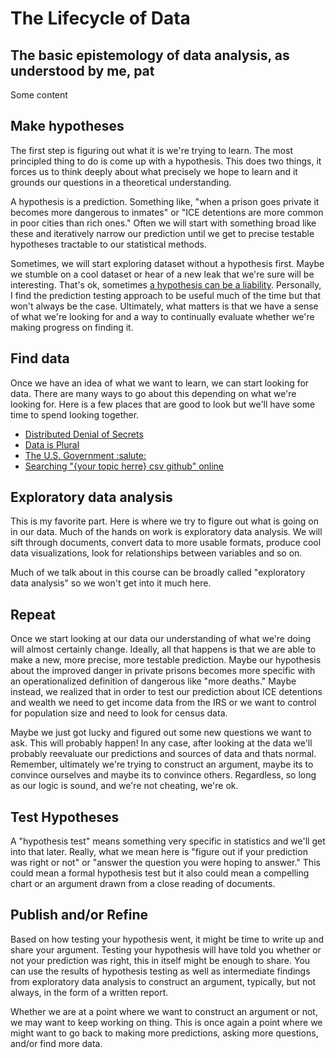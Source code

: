 # The Lifecycle of Data

## The basic epistemology of data analysis, as understood by me, pat

Some content

## Make hypotheses

The first step is figuring out what it is we're trying to learn. The most
principled thing to do is come up with a hypothesis. This does two things, it
forces us to think deeply about what precisely we hope to learn and it grounds
our questions in a theoretical understanding.

A hypothesis is a prediction. Something like, "when a prison goes private
it becomes more dangerous to inmates" or "ICE detentions are more common in 
poor cities than rich ones." Often we will start with something broad like 
these and iteratively narrow our prediction until we get to precise testable 
hypotheses tractable to our statistical methods.

Sometimes, we will start exploring dataset without a hypothesis first. Maybe we
stumble on a cool dataset or hear of a new leak that we're sure will be 
interesting. That's ok, sometimes [a hypothesis can be a liability](https://cdn.serc.carleton.edu/files/tides/teaching-materials/physicalscience/u2.5_hypothesis_liability.pdf). Personally, I find the prediction testing approach
to be useful much of the time but that won't always be the case. Ultimately,
what matters is that we have a sense of what we're looking for and a way to
continually evaluate whether we're making progress on finding it.

## Find data

Once we have an idea of what we want to learn, we can start looking for data.
There are many ways to go about this depending on what we're looking for. Here
is a few places that are good to look but we'll have some time to spend
looking together.

- [Distributed Denial of Secrets](https://ddosecrets.com/)
- [Data is Plural](https://www.data-is-plural.com/)
- [The U.S. Government :salute:](https://data.gov/)
- [Searching "{your topic herre} csv github" online](https://duckduckgo.com/?hps=1&q=tweets+from+us+senators+csv+github&atb=v362-1&ia=web)

## Exploratory data analysis

This is my favorite part. Here is where we try to figure out what is going on
in our data. Much of the hands on work is exploratory data analysis. We will
sift through documents, convert data to more usable formats, produce cool
data visualizations, look for relationships between variables and so on.

Much of we talk about in this course can be broadly called "exploratory
data analysis" so we won't get into it much here.

## Repeat

Once we start looking at our data our understanding of what we're doing
will almost certainly change. Ideally, all that happens is that we are able to 
make a new, more precise, more testable prediction. Maybe our hypothesis about
the improved danger in private prisons becomes more specific with an
operationalized definition of dangerous like "more deaths." Maybe instead, we
realized that in order to test our prediction about ICE detentions and wealth
we need to get income data from the IRS or we want to control for population
size and need to look for census data.

Maybe we just got lucky and figured out some new questions we want to ask. This
will probably happen! In any case, after looking at the data we'll probably
reevaluate our predictions and sources of data and thats normal. Remember, ultimately we're trying to construct an argument, maybe its to convince
ourselves and maybe its to convince others. Regardless, so long as our logic is
sound, and we're not cheating, we're ok.

## Test Hypotheses

A "hypothesis test" means something very specific in statistics and we'll get
into that later. Really, what we mean here is "figure out if your prediction
was right or not" or "answer the question you were hoping to answer." This \
could mean a formal hypothesis test but it also could mean a compelling chart
or an argument drawn from a close reading of documents.

## Publish and/or Refine

Based on how testing your hypothesis went, it might be time to write up and 
share your argument. Testing your hypothesis will have told you whether or not
your prediction was right, this in itself might be enough to share. You can
use the results of hypothesis testing as well as intermediate findings from
exploratory data analysis to construct an argument, typically, but not always,
in the form of a written report.

Whether we are at a point where we want to construct an argument or not, we 
may want to keep working on thing. This is once again a point where we might
want to go back to making more predictions, asking more questions, and/or find
more data.
